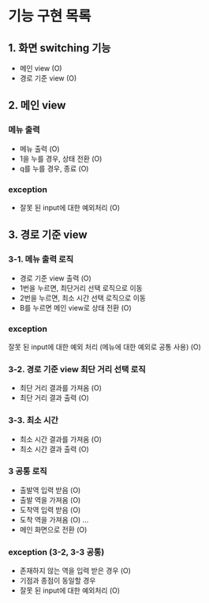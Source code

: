 # 기능 구현 목록
## 1. 화면 switching 기능
- 메인 view (O)
- 경로 기준 view (O)

## 2. 메인 view
### 메뉴 출력
- 메뉴 출력 (O)
- 1을 누를 경우, 상태 전환 (O)
- q를 누를 경우, 종료 (O)

### exception
- 잘못 된 input에 대한 예외처리 (O)

## 3. 경로 기준 view
### 3-1. 메뉴 출력 로직
- 경로 기준 view 출력 (O)
- 1번을 누르면, 최단거리 선택 로직으로 이동
- 2번을 누르면, 최소 시간 선택 로직으로 이동
- B를 누르면 메인 view로 상태 전환 (O)

### exception
잘못 된 input에 대한 예외 처리 (메뉴에 대한 예외로 공통 사용) (O)

### 3-2. 경로 기준 view 최단 거리 선택 로직
- 최단 거리 결과를 가져옴 (O)
- 최단 거리 결과 출력 (O)

### 3-3. 최소 시간
- 최소 시간 결과를 가져옴 (O)
- 최소 시간 결과 출력 (O)

### 3 공통 로직
- 출발역 입력 받음 (O)
- 출발 역을 가져옴 (O)
- 도착역 입력 받음 (O)
- 도착 역을 가져옴 (O)
...
- 메인 화면으로 전환 (O)

### exception (3-2, 3-3 공통)
- 존재하지 않는 역을 입력 받은 경우 (O)
- 기점과 종점이 동일할 경우
- 잘못 된 input에 대한 예외처리 (O)